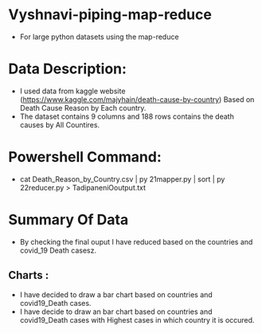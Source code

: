 # Vyshnavi-piping-map-reduce
- For large python datasets using the map-reduce 
# Data Description:
- I used data from kaggle website (https://www.kaggle.com/majyhain/death-cause-by-country) Based on Death Cause Reason by Each country.
- The dataset contains 9 columns and 188 rows contains the death causes by All Countires.
# Powershell Command:
- cat Death_Reason_by_Country.csv | py 21mapper.py | sort | py 22reducer.py > TadipaneniOoutput.txt 
# Summary Of Data
- By checking the final ouput I have reduced based on the countries and covid_19 Death casesz.
## Charts : 
- I have decided to draw a bar chart based on countries and covid19_Death cases.
- I have decide to draw an bar chart based on countries and covid19_Death cases with Highest cases in which country it is occured.
